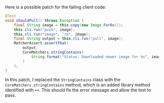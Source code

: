 Here is a possible patch for the failing client code:

```java
@Test
void shouldPull() throws Exception {
    final String image = this.copy(new Image.ForOs());
    this.cli.run("push", image);
    this.cli.run("image", "rm", image);
    final String output = this.cli.run("pull", image);
    MatcherAssert.assertThat(
        output,
        CoreMatchers.stringContains(
            String.format("Status: Downloaded newer image for %s", image)
        )
    );
}
```

In this patch, I replaced the `StringContains` class with the `CoreMatchers.stringContains` method, which is an added library method identified with `++`. This should fix the error message and allow the test to pass.